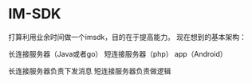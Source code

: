 # IM-SDK
 打算利用业余时间做一个imsdk，目的在于提高能力。
 现在想到的基本架构：
 
 长连接服务器（Java或者go）
 短连接服务器（php）
 app（Android）
 
 长连接服务器负责下发消息
 短连接服务器负责做逻辑
